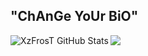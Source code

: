  ## "ChAnGe YoUr BiO"
  
 <img align="left" alt="XzFrosT GitHub Stats" src="https://github-readme-stats.codestackr.vercel.app/api?username=XzFrosT&show_icons=true&hide_border=true&theme=tokyonight"/>
<img src="https://github-readme-stats.vercel.app/api/top-langs/?username=XzFrosT&show_icons=true&hide_border=true&theme=tokyonight" />
